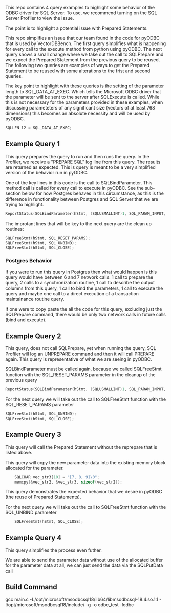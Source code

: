 
This repo contains 4 query examples to highlight some behavior of the ODBC driver for SQL Server. To use, we recommend turning on the SQL Server Profiler to view the issue. 

The point is to highlight a potential issue with Prepared Statements. 

This repo simpiifies an issue that our team found in the code for pyODBC that is used by VectorDBBench. The first query simplifies what is happening for every call to the execute method from python using pyODBC. The next query shows a small change where we take out the call to SQLPrepare and we expect the Prepared Statement from the previous query to be reused. The following two queries are examples of ways to get the Prepared Statement to be reused with some alterations to the frist and second queries.


The key point to highlight with these queries is the setting of the parameter length to SQL_DATA_AT_EXEC. Which tells the Microsoft ODBC driver that the parameter will be sent to the server after SQLExecute is called. While this is not necessary for the parameters provided in these examples, when discussing parameteters of any significant size (vectors of at least 768 dimensions) this becomes an absolute necessity and will be used by pyODBC. 
```C
SQLLEN l2 = SQL_DATA_AT_EXEC;
```

## Example Query 1
This query prepares the query to run and then runs the query. In the Profiler, we receive a "PREPARE SQL" log line from this query. The results are returned as expected. This is query is meant to be a very simplified version of the behavior run in pyODBC.

One of the key lines in this code is the call to SQLBindParameter. This method call is called for every call to execute in pyODBC. See the sub-section below for how Postgres behaves in this circumstance, as this is the difference in functionality between Postgres and SQL Server that we are trying to highlight.  

```C
ReportStatus(SQLBindParameter(hStmt, (SQLUSMALLINT)1, SQL_PARAM_INPUT, SQL_C_CHAR, SQL_VARCHAR, 0, 0, vec_str, sizeof((char *)vec_str), &l ));
```

The improtant lines that will be key to the next query are the clean up routines:

```C
SQLFreeStmt(hStmt, SQL_RESET_PARAMS);       
SQLFreeStmt(hStmt, SQL_UNBIND);                                       
SQLFreeStmt(hStmt, SQL_CLOSE);
```


### Postgres Behavior

If you were to run this query in Postgres then what would happen is this query would have between 6 and 7 network calls. 1 call to prepare the query, 2 calls to a synchronization routine, 1 call to describe the output columns from this query, 1 call to bind the parameters, 1 call to execute the query and maybe one call to a direct execution of a transaction maintainance routine query.

If one were to copy paste the all the code for this query, excluding just the SQLPrepare command, there would be only two network calls in future calls (bind and execute).


## Example Query 2
This query, does not call SQLPrepare, yet when running the query, SQL Profiler will log an UNPREPARE command and then it will call PREPARE again. This query is representative of what we are seeing in pyODBC.

SQLBindParameter must be called again, because we called SQLFreeStmt function with the SQL_RESET_PARAMS parameter in the cleanup of the previous query

```C
ReportStatus(SQLBindParameter(hStmt, (SQLUSMALLINT)1, SQL_PARAM_INPUT, SQL_C_CHAR, SQL_VARCHAR, 0, 0, &vec_str2, sizeof(vec_str2), &l2 ));
```

For the next query we will take out the call to  SQLFreeStmt function with the SQL_RESET_PARAMS parameter

```C
SQLFreeStmt(hStmt, SQL_UNBIND);                                       
SQLFreeStmt(hStmt, SQL_CLOSE);
```

## Example Query 3
This query will call the Prepared Statement without the reprepare that is listed above. 

This query will copy the new parameter data into the existing memory block allocated for the parameter.

```C
    SQLCHAR vec_str3[10] = "[7, 8, 9]\0";
    memcpy(&vec_str2, &vec_str3, sizeof(vec_str2));
```

This query demonstrates the expected behavior that we desire in pyODBC (the reuse of Prepared Statements).

For the next query we will take out the call to  SQLFreeStmt function with the SQL_UNBIND parameter

```C
    SQLFreeStmt(hStmt, SQL_CLOSE);
```

## Example Query 4
This query simplifies the process even futher.

We are able to send the parameter data without use of the allocated buffer for the parameter data at all, we can just send the data via the SQLPutData call



## Build Command
gcc main.c -L/opt/microsoft/msodbcsql18/lib64/libmsodbcsql-18.4.so.1.1 -I/opt/microsoft/msodbcsql18/include/ -g -o odbc_test -lodbc

